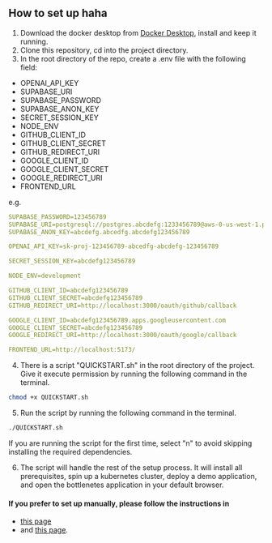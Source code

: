 ## How to set up haha

1. Download the docker desktop from [Docker Desktop](https://www.docker.com/products/docker-desktop), install and keep it running.
2. Clone this repository, cd into the project directory.
3. In the root directory of the repo, create a .env file with the following field:

- OPENAI_API_KEY
- SUPABASE_URI
- SUPABASE_PASSWORD
- SUPABASE_ANON_KEY
- SECRET_SESSION_KEY
- NODE_ENV
- GITHUB_CLIENT_ID
- GITHUB_CLIENT_SECRET
- GITHUB_REDIRECT_URI
- GOOGLE_CLIENT_ID
- GOOGLE_CLIENT_SECRET
- GOOGLE_REDIRECT_URI
- FRONTEND_URL

e.g.

```yaml
SUPABASE_PASSWORD=123456789
SUPABASE_URI=postgresql://postgres.abcdefg:1233456789@aws-0-us-west-1.pooler.supabase.com:6543/postgres
SUPABASE_ANON_KEY=abcdefg.abcedfg.abcdefg123456789

OPENAI_API_KEY=sk-proj-123456789-abcedfg-abcdefg-123456789

SECRET_SESSION_KEY=abcdefg123456789

NODE_ENV=development

GITHUB_CLIENT_ID=abcdefg123456789
GITHUB_CLIENT_SECRET=abcdefg123456789
GITHUB_REDIRECT_URI=http://localhost:3000/oauth/github/callback

GOOGLE_CLIENT_ID=abcdefg123456789.apps.googleusercontent.com
GOOGLE_CLIENT_SECRET=abcdefg123456789
GOOGLE_REDIRECT_URI=http://localhost:3000/oauth/google/callback

FRONTEND_URL=http://localhost:5173/
```

4. There is a script "QUICKSTART.sh" in the root directory of the project. Give it execute permission by running the following command in the terminal.

```bash
chmod +x QUICKSTART.sh
```

5. Run the script by running the following command in the terminal.

```bash
./QUICKSTART.sh
```

If you are running the script for the first time, select "n" to avoid skipping installing the required dependencies.

6. The script will handle the rest of the setup process. It will install all prerequisites, spin up a kubernetes cluster, deploy a demo application, and open the bottlenetes application in your default browser.

#### If you prefer to set up manually, please follow the instructions in

- [this page](readme/manual-setup-instruction.md)
- and [this page](readme/latency-prerequisite.md).
